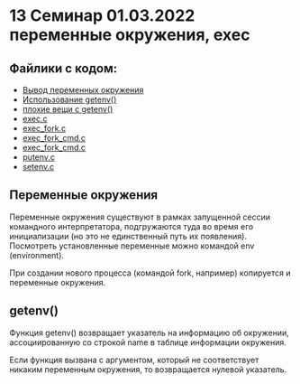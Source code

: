 # 13 Семинар 01.03.2022 переменные окружения, exec

## Файлики с кодом:

* [Вывод переменных окружения](envp.c)
* [Использование getenv()](getenv.c)
* [плохие вещи с getenv()](getenv_test.c)
* [exec.c](exec.c)
* [exec_fork.c](exec_fork.c)
* [exec_fork_cmd.c](exec_fork_cmd.c)
* [exec_fork_cmd.c](exec_fork_cmd.c)
* [putenv.c](putenv.c)
* [setenv.c](setenv.c)


## Переменные окружения
Переменные окружения существуют в рамках запущенной сессии командного интерпретатора, подгружаются туда во время его инициализации (но это не единственный путь их появления). Посмотреть установленные переменные можно командой env (environment). 

При создании нового процесса (командой fork, например) копируется и переменные окружения.

## getenv()
Функция getenv() возвращает указатель на информацию об окружении, ассоциированную со строкой name в таблице информации окружения. 

Если функция вызвана с аргументом, который не соответствует никаким переменным окружения, то возвращается нулевой указатель.
